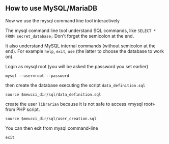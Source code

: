## How to use MySQL/MariaDB

Now we use the mysql command line tool interactively

The mysql command line tool understand SQL commands, like
`SELECT * FROM secret_database;` Don't forget the semicolon at the end.

It also understand MySQL internal commands (without semicolon at the end). For
example `help`, `exit`, `use` (the latter to choose the database to work on).

Login as mysql root (you will be asked the password you set earlier)

	mysql --user=root --password

then create the database executing the script `data_definition.sql`

	source $meucci_dir/sql/data_definition.sql

create the user `librarian` because it is not safe to access «mysql root» from
PHP script.

	source $meucci_dir/sql/user_creation.sql

You can then exit from mysql command-line

	exit
